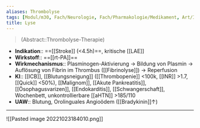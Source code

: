 ```yaml
---
aliases: Thrombolyse
tags: [Modul/m30, Fach/Neurologie, Fach/Pharmakologie/Medikament, Art/Intervention]
title: Lyse
---
```

> (Abstract::Thrombolyse-Therapie)
- **Indikation**:: ==[[Stroke]] (<4.5h)==, kritische [[LAE]]
- **Wirkstoff**:: ==[[rt-PA]]==
- **Wirkmechanismus**:: Plasminogen-Aktivierung → Bildung von Plasmin → Auflösung von Fibrin im Thrombus ([[Fibrinolyse]]) → Reperfusion
- **KI**:: [[ICB]], [[Blutungsneigung]] ([[Thrombopenie]] <100k, [[INR]] >1.7, [[Quick]] <50%), [[Malignom]], [[Akute Pankreatitis]], [[Ösophagusvarizen]], [[Endokarditis]], [[Schwangerschaft]], Wochenbett, unkontrollierbare [[aHTN]] >185/110
- **UAW**:: Blutung, Orolinguales Angioödem ([[Bradykinin]]↑)
---
![[Pasted image 20221023184010.png]]